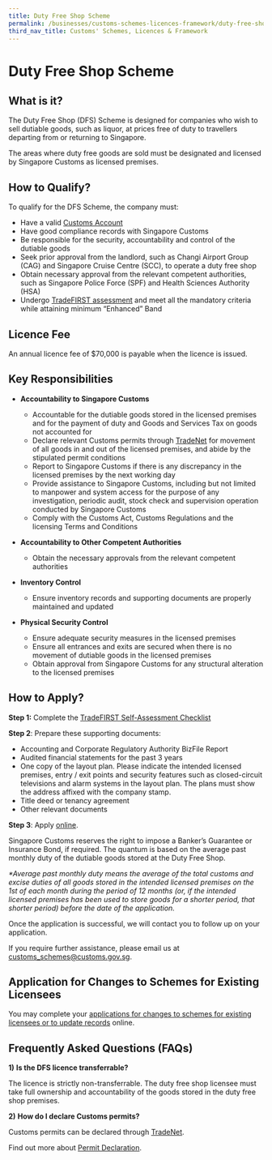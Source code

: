 ```yaml
---
title: Duty Free Shop Scheme
permalink: /businesses/customs-schemes-licences-framework/duty-free-shop-scheme
third_nav_title: Customs' Schemes, Licences & Framework
---
```

# Duty Free Shop Scheme

## What is it?

The Duty Free Shop (DFS) Scheme is designed for companies who wish to sell dutiable goods, such as liquor, at prices free of duty to travellers departing from or returning to Singapore.

The areas where duty free goods are sold must be designated and licensed by Singapore Customs as licensed premises.

## How to Qualify?

To qualify for the DFS Scheme, the company must:

-   Have a valid  [Customs Account](/businesses/new-traders-and-registration-services/registration-services/activate-customs-account)
-   Have good compliance records with Singapore Customs
-   Be responsible for the security, accountability and control of the dutiable goods
-   Seek prior approval from the landlord, such as Changi Airport Group (CAG) and Singapore Cruise Centre (SCC), to operate a duty free shop
-   Obtain necessary approval from the relevant competent authorities, such as Singapore Police Force (SPF) and Health Sciences Authority (HSA)
-   Undergo  [TradeFIRST assessment](/businesses/customs-schemes-licences-framework/trade-first) and meet all the mandatory criteria while attaining minimum “Enhanced” Band

## Licence Fee

An annual licence fee of $70,000 is payable when the licence is issued.

## Key Responsibilities

-   **Accountability to Singapore Customs**
    
    -   Accountable for the dutiable goods stored in the licensed premises and for the payment of duty and Goods and Services Tax on goods not accounted for
    -   Declare relevant Customs permits through  [TradeNet](/businesses/national-single-window/tradenet) for movement of all goods in and out of the licensed premises, and abide by the stipulated permit conditions
    -   Report to Singapore Customs if there is any discrepancy in the licensed premises by the next working day
    -   Provide assistance to Singapore Customs, including but not limited to manpower and system access for the purpose of any investigation, periodic audit, stock check and supervision operation conducted by Singapore Customs
    -   Comply with the Customs Act, Customs Regulations and the licensing Terms and Conditions

-   **Accountability to Other Competent Authorities**
    
    -   Obtain the necessary approvals from the relevant competent authorities

-   **Inventory Control**
    
    -   Ensure inventory records and supporting documents are properly maintained and updated

-   **Physical Security Control**
    
    -   Ensure adequate security measures in the licensed premises
    -   Ensure all entrances and exits are secured when there is no movement of dutiable goods in the licensed premises
    -   Obtain approval from Singapore Customs for any structural alteration to the licensed premises

## How to Apply?

**Step 1:**  Complete the [TradeFIRST Self-Assessment Checklist](https://go.gov.sg/tradefirstselfassessmentchecklist)

**Step 2**: Prepare these supporting documents:

-   Accounting and Corporate Regulatory Authority BizFile Report
-   Audited financial statements for the past 3 years
-   One copy of the layout plan. Please indicate the intended licensed premises, entry / exit points and security features such as closed-circuit televisions and alarm systems in the layout plan. The plans must show the address affixed with the company stamp.
-   Title deed or tenancy agreement
-   Other relevant documents

**Step 3**: Apply  [online](http://eservices.customs.gov.sg/scripts/customs/whselic/WHS1_Form.asp).

Singapore Customs reserves the right to impose a Banker’s Guarantee or Insurance Bond, if required. The quantum is based on the average past monthly duty of the dutiable goods stored at the Duty Free Shop.

_*Average past monthly duty means the average of the total customs and excise duties of all goods stored in the intended licensed premises on the 1st  of each month during the period of 12 months (or, if the intended licensed premises has been used to store goods for a shorter period, that shorter period) before the date of the application._

Once the application is successful, we will contact you to follow up on your application.

If you require further assistance, please email us at  [customs_schemes@customs.gov.sg](mailto:customs_schemes@customs.gov.sg).

## Application for Changes to Schemes for Existing Licensees

You may complete your [applications for changes to schemes for existing licensees or to update records](https://form.gov.sg/#!/605462a0f26f5c0012448021) online.

## Frequently Asked Questions (FAQs)

**1)** **Is the DFS licence transferrable?**

The licence is strictly non-transferrable. The duty free shop licensee must take full ownership and accountability of the goods stored in the duty free shop premises.

**2)** **How do I declare Customs permits?**

Customs permits can be declared through  [TradeNet](/businesses/national-single-window/overview).

Find out more about  [Permit Declaration](/businesses/new-traders-and-registration-services/overview).